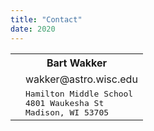 ```yaml
---
title: "Contact"
date: 2020
---
```


<table>
<tr>
    <th colspan="2">Bart Wakker</th>
</tr>
<tr>
    <td><i class="feather" data-feather="mail"></td>
    <td>wakker@astro.wisc.edu</td>
</tr>
<tr>
    <td><i class="feather" data-feather="map-pin"></td>
    <td>
        <tt>
            Hamilton Middle School<br>
            4801 Waukesha St<br>
            Madison, WI 53705
        </tt>
    </td>
</tr>
</table>
